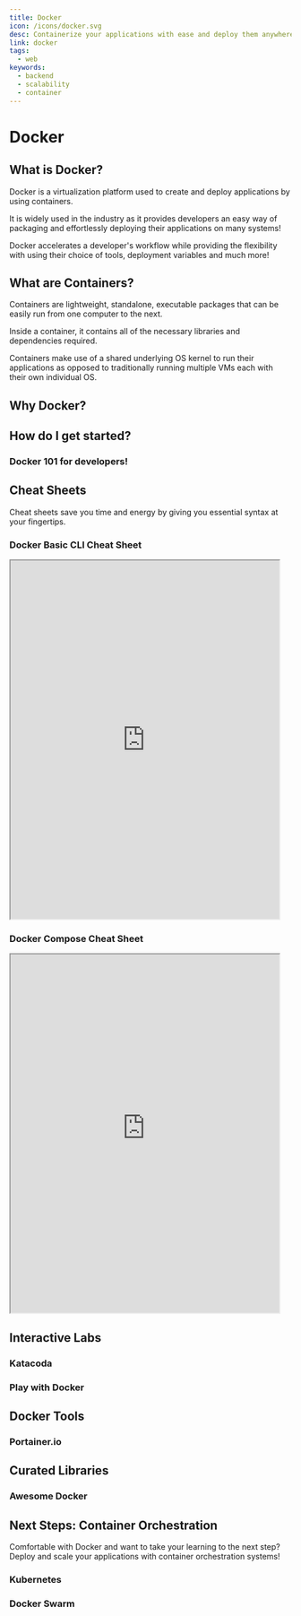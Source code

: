 ```yaml
---
title: Docker
icon: /icons/docker.svg
desc: Containerize your applications with ease and deploy them anywhere!
link: docker
tags:
  - web
keywords:
  - backend
  - scalability
  - container
---
```


# Docker

## What is Docker?

Docker is a virtualization platform used to create and deploy applications by
using containers.

It is widely used in the industry as it provides developers an easy way of
packaging and effortlessly deploying their applications on many systems!

Docker accelerates a developer's workflow while providing the flexibility with
using their choice of tools, deployment variables and much more!

## What are Containers?

Containers are lightweight, standalone, executable packages that can be easily
run from one computer to the next.

Inside a container, it contains all of the necessary libraries and dependencies
required.

Containers make use of a shared underlying OS kernel to run their applications
as opposed to traditionally running multiple VMs each with their own individual
OS.

<grid-1-x-2 button="Check it out!" :reversed="true" link="https://www.netapp.com/us/info/what-are-containers.aspx" img-src="https://www.docker.com/sites/default/files/d8/2018-11/docker-containerized-and-vm-transparent-bg.png" desc="Find out more about containers and their benefits!"></grid-1-x-2>

## Why Docker?

<VideoContainer vid-src="https://www.youtube.com/embed/_dfLOzuIg2o"></VideoContainer>

## How do I get started?

### Docker 101 for developers!

<grid-1-x-2 button="Start Learning!" link="https://www.docker.com/101-tutorial" img-src="https://www.docker.com/sites/default/files/d8/2020-03/playwithdockertoo.png" desc="In this course, you will learn the Docker basics through a series of interactive tutorials!" button="Start Learning!"></grid-1-x-2>

## Cheat Sheets

Cheat sheets save you time and energy by giving you essential syntax at your
fingertips.

<div class="scrolling-wrapper">
  
  <div class="scroll-child">

### Docker Basic CLI Cheat Sheet

   <iframe src="https://lostindetails.com/cheatsheet/docker/docker_blue2_light.pdf" width="480" height="640"></iframe>
   </div>

   <div class="scroll-child">

### Docker Compose Cheat Sheet

   <iframe src="https://www.programonaut.com/wp-content/uploads/2021/07/docker-compose-cheat-sheet.pdf" width="480" height="640"></iframe>
   </div>
</div>

<grid-1-x-2 img-Src="https://raw.githubusercontent.com/sangam14/dockercheatsheets/master/dockercheatsheet8.png" link="http://dockerlabs.collabnix.com/docker/cheatsheet/" button="Check it out!" desc="An essential and comprehensive list of most Docker commands with usage examples!"></grid-1-x-2>
<grid-1-x-2 :reversed="true" img-Src="https://extremeautomation.io/img/cheatsheets/cheat_sheet_docker_page_1.png" link="https://extremeautomation.io/img/cheatsheets/cheat_sheet_docker_page_1.png" button="Check it out!" desc="A DockerFile and definition cheat sheet!"></grid-1-x-2>

## Interactive Labs

### Katacoda

<grid-1-x-2 img-Src="https://raw.githubusercontent.com/katacoda/scenario-examples/master/assets/avatar.png" link="https://www.katacoda.com/courses/docker" button="Check it out!" desc="Get more hands on experience with Docker and containers through interactive labs and scenarios!"></grid-1-x-2>

### Play with Docker

<grid-1-x-2 :reversed="true" img-Src="https://www.docker.com/sites/default/files/d8/styles/role_icon/public/2020-01/Moby-and-Friends.jpeg?itok=pwBxOtY6" link="https://training.play-with-docker.com/" button="Check it out!" desc="More labs and tutorials that are specific to Developers, System Administrators and more!"></grid-1-x-2>

## Docker Tools

### Portainer.io

<grid-1-x-2 img-Src="https://raw.githubusercontent.com/portainer/portainer/develop/app/assets/images/logo_alt.png" link="https://www.portainer.io/" button="Check it out!" desc="Setup and deploy your containers with a click of a button!"></grid-1-x-2>

## Curated Libraries

### Awesome Docker

<grid-1-x-2 :reversed="true" img-Src="https://deploybot.com/assets/blog/Using-Docker-Containersposting.png" link="https://github.com/veggiemonk/awesome-docker#contents-" button="Check it out!" desc="A curated list of awesome resources, projects, tools and other things related to Docker!"></grid-1-x-2>

## Next Steps: Container Orchestration

Comfortable with Docker and want to take your learning to the next step? Deploy
and scale your applications with container orchestration systems!

### Kubernetes

<grid-1-x-2 img-Src="https://raw.githubusercontent.com/kubernetes/kubernetes/master/logo/logo.png" link="https://kubernetes.io/docs/concepts/overview/what-is-kubernetes/" button="Explore Kubernetes!" desc="The most popular container orchestration system used to launch and scale your applications!"></grid-1-x-2>

### Docker Swarm

<grid-1-x-2 :reversed="true" img-Src="https://raw.githubusercontent.com/docker-library/docs/471fa6e4cb58062ccbf91afc111980f9c7004981/swarm/logo.png" link="https://rominirani.com/docker-swarm-tutorial-b67470cf8872" button="Explore Docker Swarm!" desc="Another widely used orchestration system for managing containers!"></grid-1-x-2>

